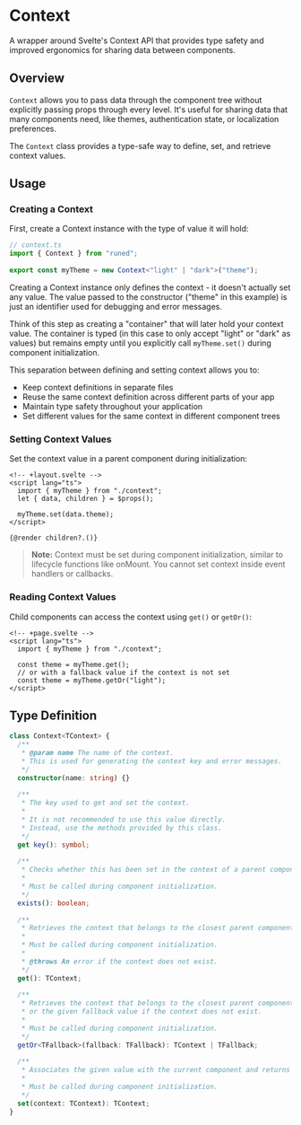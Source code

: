 # Context
A wrapper around Svelte's Context API that provides type safety and improved ergonomics for sharing data between components.

## Overview

`Context` allows you to pass data through the component tree without explicitly passing props through every level. It's useful for sharing data that many components need, like themes, authentication state, or localization preferences.

The `Context` class provides a type-safe way to define, set, and retrieve context values.

## Usage

### Creating a Context

First, create a Context instance with the type of value it will hold:

```ts
// context.ts
import { Context } from "runed";
 
export const myTheme = new Context<"light" | "dark">("theme");
```

Creating a Context instance only defines the context - it doesn't actually set any value. The value passed to the constructor ("theme" in this example) is just an identifier used for debugging and error messages.

Think of this step as creating a "container" that will later hold your context value. The container is typed (in this case to only accept "light" or "dark" as values) but remains empty until you explicitly call `myTheme.set()` during component initialization.

This separation between defining and setting context allows you to:

- Keep context definitions in separate files
- Reuse the same context definition across different parts of your app
- Maintain type safety throughout your application
- Set different values for the same context in different component trees

### Setting Context Values

Set the context value in a parent component during initialization:

```svelte
<!-- +layout.svelte -->
<script lang="ts">
  import { myTheme } from "./context";
  let { data, children } = $props();
 
  myTheme.set(data.theme);
</script>
 
{@render children?.()}
```

> **Note:** Context must be set during component initialization, similar to lifecycle functions like onMount. You cannot set context inside event handlers or callbacks.

### Reading Context Values

Child components can access the context using `get()` or `getOr()`:

```svelte
<!-- +page.svelte -->
<script lang="ts">
  import { myTheme } from "./context";
 
  const theme = myTheme.get();
  // or with a fallback value if the context is not set
  const theme = myTheme.getOr("light");
</script>
```

## Type Definition

```ts
class Context<TContext> {
  /**
   * @param name The name of the context.
   * This is used for generating the context key and error messages.
   */
  constructor(name: string) {}
 
  /**
   * The key used to get and set the context.
   *
   * It is not recommended to use this value directly.
   * Instead, use the methods provided by this class.
   */
  get key(): symbol;
 
  /**
   * Checks whether this has been set in the context of a parent component.
   *
   * Must be called during component initialization.
   */
  exists(): boolean;
 
  /**
   * Retrieves the context that belongs to the closest parent component.
   *
   * Must be called during component initialization.
   *
   * @throws An error if the context does not exist.
   */
  get(): TContext;
 
  /**
   * Retrieves the context that belongs to the closest parent component,
   * or the given fallback value if the context does not exist.
   *
   * Must be called during component initialization.
   */
  getOr<TFallback>(fallback: TFallback): TContext | TFallback;
 
  /**
   * Associates the given value with the current component and returns it.
   *
   * Must be called during component initialization.
   */
  set(context: TContext): TContext;
}
```